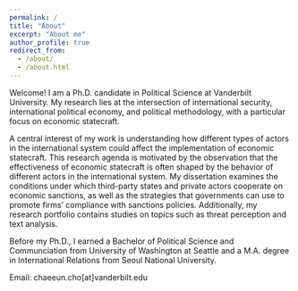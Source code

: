 ```yaml
---
permalink: /
title: "About"
excerpt: "About me"
author_profile: true
redirect_from: 
  - /about/
  - /about.html
---
```


Welcome! I am a Ph.D. candidate in Political Science at Vanderbilt University. My research lies at the intersection of international security, international political economy, and political methodology, with a particular focus on economic statecraft.

A central interest of my work is understanding how different types of actors in the international system could affect the implementation of economic statecraft. This research agenda is motivated by the observation that the effectiveness of economic statecraft is often shaped by the behavior of different actors in the international system. My dissertation examines the conditions under which third-party states and private actors cooperate on economic sanctions, as well as the strategies that governments can use to promote firms’ compliance with sanctions policies. Additionally, my research portfolio contains studies on topics such as threat perception and text analysis.



Before my Ph.D., I earned a Bachelor of Political Science and Communciation from University of Washington at Seattle and a M.A. degree in International Relations from Seoul National University.

Email: chaeeun.cho[at]vanderbilt.edu
